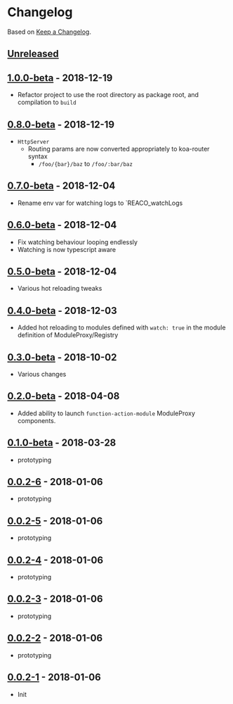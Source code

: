 # Changelog

Based on [Keep a Changelog](http://keepachangelog.com/).

## [Unreleased]

## [1.0.0-beta][] - 2018-12-19

- Refactor project to use the root directory as package root, and compilation to `build`

## [0.8.0-beta][] - 2018-12-19

- `HttpServer`
  - Routing params are now converted appropriately to koa-router syntax
    - `/foo/{bar}/baz` to `/foo/:bar/baz`

## [0.7.0-beta][] - 2018-12-04

- Rename env var for watching logs to `REACO_watchLogs

## [0.6.0-beta][] - 2018-12-04

- Fix watching behaviour looping endlessly
- Watching is now typescript aware

## [0.5.0-beta][] - 2018-12-04

- Various hot reloading tweaks

## [0.4.0-beta][] - 2018-12-03

- Added hot reloading to modules defined with `watch: true` in the module definition of ModuleProxy/Registry

## [0.3.0-beta][] - 2018-10-02

- Various changes

## [0.2.0-beta][] - 2018-04-08

- Added ability to launch `function-action-module` ModuleProxy components.

## [0.1.0-beta][] - 2018-03-28

- prototyping

## [0.0.2-6][] - 2018-01-06

- prototyping

## [0.0.2-5][] - 2018-01-06

- prototyping

## [0.0.2-4][] - 2018-01-06

- prototyping

## [0.0.2-3][] - 2018-01-06

- prototyping

## [0.0.2-2][] - 2018-01-06

- prototyping

## [0.0.2-1][] - 2018-01-06

- Init

[Unreleased]: https://github.com/nfour/reaco/compare/v1.0.0-beta...HEAD
[1.0.0-beta]: https://github.com/nfour/reaco/compare/v0.8.0-beta...v1.0.0-beta
[0.8.0-beta]: https://github.com/nfour/reaco/compare/v0.7.0-beta...v0.8.0-beta
[0.7.0-beta]: https://github.com/nfour/reaco/compare/v0.6.0-beta...v0.7.0-beta
[0.6.0-beta]: https://github.com/nfour/reaco/compare/v0.5.0-beta...v0.6.0-beta
[0.5.0-beta]: https://github.com/nfour/reaco/compare/v0.4.0-beta...v0.5.0-beta
[0.4.0-beta]: https://github.com/nfour/reaco/compare/v0.3.0-beta...v0.4.0-beta
[0.3.0-beta]: https://github.com/nfour/reaco/compare/v0.2.0-beta...v0.3.0-beta
[0.2.0-beta]: https://github.com/nfour/reaco/compare/v0.1.0-beta...v0.2.0-beta
[0.1.0-beta]: https://github.com/nfour/reaco/compare/v0.0.2-6...v0.1.0-beta
[0.0.2-6]: https://github.com/nfour/reaco/compare/v0.0.2-5...v0.0.2-6
[0.0.2-5]: https://github.com/nfour/reaco/compare/v0.0.2-4...v0.0.2-5
[0.0.2-4]: https://github.com/nfour/reaco/compare/v0.0.2-3...v0.0.2-4
[0.0.2-3]: https://github.com/nfour/reaco/compare/v0.0.2-2...v0.0.2-3
[0.0.2-2]: https://github.com/nfour/reaco/compare/v0.0.2-1...v0.0.2-2
[0.0.2-1]: https://github.com/nfour/reaco/tree/v0.0.2-1
